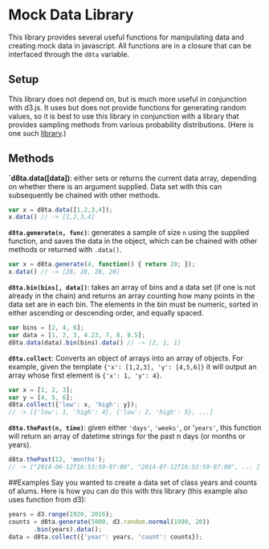 # Mock Data Library
This library provides several useful functions for manipulating data and creating mock
data in javascript. All functions are in a closure that can be interfaced through the 
`d8ta` variable.

## Setup

This library does not depend on, but is much more useful in conjunction with
d3.js. It uses but does not provide functions for generating random values, so it
is best to use this library in conjunction with a library that provides sampling
methods from various probability distributions. (Here is one such 
[library](https://github.com/jacobmenick/sampling).)

## Methods

__`d8ta.data([data])__: either sets or returns the current data array, depending on
  whether there is an argument supplied. Data set with this can subsequently
  be chained with other methods.

```javascript
var x = d8ta.data([1,2,3,4]);
x.data() // -> [1,2,3,4]
```

__`d8ta.generate(n, func)`__: generates a sample of size `n` using the supplied
  function, and saves the data in the object, which can be chained with other
  methods or returned with `.data()`.

```javascript
var x = d8ta.generate(4, function() { return 28; });
x.data() // -> [28, 28, 28, 28]
```

__`d8ta.bin(bins[, data])`__: takes an array of bins and a data set (if one is not
  already in the chain) and returns an array counting how many points in the
  data set are in each bin. The elements in the bin must be numeric, sorted in
  either ascending or descending order, and equally spaced.

```javascript
var bins = [2, 4, 6];
var data = [1, 2, 3, 4.23, 7, 8, 8.5];
d8ta.data(data).bin(bins).data() // -> [2, 1, 1]
```

__`d8ta.collect`__: Converts an object of arrays into an array of objects. For
  example, given the template `{'x': [1,2,3], 'y': [4,5,6]}` it will output an
  array whose first element is `{'x': 1, 'y': 4}`.

```javascript
var x = [1, 2, 3];
var y = [4, 5, 6];
d8ta.collect({'low': x, 'high': y});
// -> [{'low': 1, 'high': 4}, {'low': 2, 'high': 5}, ...]
```

__`d8ta.thePast(n, time)`__: given either `'days'`, `'weeks'`, or '`years'`, this
  function will return an array of datetime strings for the past n days (or
  months or years).

```javascript
d8ta.thePast(12, 'months');
// -> ["2014-06-12T16:53:59-07:00", "2014-07-12T16:53:59-07:00", ... ]
```

##Examples
Say you wanted to create a data set of class years and counts of alums. Here is
how you can do this with this library (this example also uses function from d3):

```javascript
years = d3.range(1920, 2016);
counts = d8ta.generate(5000, d3.random.normal(1990, 20))
       .bin(years).data();
data = d8ta.collect({'year': years, 'count': counts});
```
